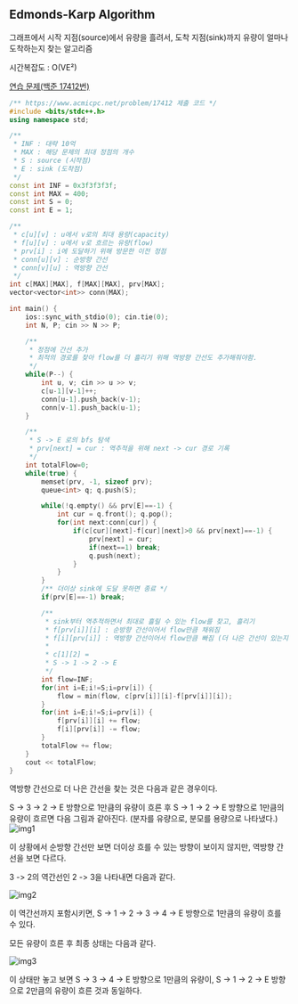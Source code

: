 ## Edmonds-Karp Algorithm
그래프에서 시작 지점(source)에서 유량을 흘려서, 도착 지점(sink)까지 유량이 얼마나 도착하는지 찾는 알고리즘

시간복잡도 : O(VE²)

[연습 문제(백준 17412번)](https://www.acmicpc.net/problem/17412)

``` c++
/** https://www.acmicpc.net/problem/17412 제출 코드 */
#include <bits/stdc++.h>
using namespace std;

/**
 * INF : 대략 10억
 * MAX : 해당 문제의 최대 정점의 개수
 * S : source (시작점)
 * E : sink (도착점)
 */
const int INF = 0x3f3f3f3f;
const int MAX = 400;
const int S = 0;
const int E = 1;

/**
 * c[u][v] : u에서 v로의 최대 용량(capacity)
 * f[u][v] : u에서 v로 흐르는 유량(flow)
 * prv[i] : i에 도달하기 위해 방문한 이전 정점
 * conn[u][v] : 순방향 간선
 * conn[v][u] : 역방향 간선
 */
int c[MAX][MAX], f[MAX][MAX], prv[MAX];
vector<vector<int>> conn(MAX);

int main() {
    ios::sync_with_stdio(0); cin.tie(0);
    int N, P; cin >> N >> P;

    /** 
     * 정점에 간선 추가
     * 최적의 경로를 찾아 flow를 더 흘리기 위해 역방향 간선도 추가해줘야함.
     */
    while(P--) {
        int u, v; cin >> u >> v;
        c[u-1][v-1]++;
        conn[u-1].push_back(v-1);
        conn[v-1].push_back(u-1);
    }

    /** 
     * S -> E 로의 bfs 탐색
     * prv[next] = cur : 역추적을 위해 next -> cur 경로 기록
     */
    int totalFlow=0;
    while(true) {
        memset(prv, -1, sizeof prv);
        queue<int> q; q.push(S);

        while(!q.empty() && prv[E]==-1) {
            int cur = q.front(); q.pop();
            for(int next:conn[cur]) {
                if(c[cur][next]-f[cur][next]>0 && prv[next]==-1) {
                    prv[next] = cur;
                    if(next==1) break;
                    q.push(next);
                }
            }
        }
        /** 더이상 sink에 도달 못하면 종료 */
        if(prv[E]==-1) break;

        /** 
         * sink부터 역추적하면서 최대로 흘릴 수 있는 flow를 찾고, 흘리기
         * f[prv[i]][i] : 순방향 간선이어서 flow만큼 채워짐
         * f[i][prv[i]] : 역방향 간선이어서 flow만큼 빠짐 (더 나은 간선이 있는지 찾기 위해 쓰임)
         * 
         * c[1][2] = 
         * S -> 1 -> 2 -> E 
         */
        int flow=INF;
        for(int i=E;i!=S;i=prv[i]) {
            flow = min(flow, c[prv[i]][i]-f[prv[i]][i]);
        }
        for(int i=E;i!=S;i=prv[i]) {
            f[prv[i]][i] += flow;
            f[i][prv[i]] -= flow;
        }
        totalFlow += flow;
    }
    cout << totalFlow;
}
```


역방향 간선으로 더 나은 간선을 찾는 것은 다음과 같은 경우이다.

S -> 3 -> 2 -> E 방향으로 1만큼의 유량이 흐른 후 S -> 1 -> 2 -> E 방향으로 1만큼의 유량이 흐르면 다음 그림과 같아진다. (분자를 유량으로, 분모를 용량으로 나타냈다.)
![img1](https://github.com/user-attachments/assets/36c6674c-0ae9-4e28-883e-b7070ed7e769)

이 상황에서 순방향 간선만 보면 더이상 흐를 수 있는 방향이 보이지 않지만, 역방향 간선을 보면 다르다.

3 -> 2의 역간선인 2 -> 3을 나타내면 다음과 같다.

![img2](https://github.com/user-attachments/assets/3ba50c34-f511-481d-92df-216494029f4d)

이 역간선까지 포함시키면, S -> 1 -> 2 -> 3 -> 4 -> E 방향으로 1만큼의 유량이 흐를 수 있다.

모든 유량이 흐른 후 최종 상태는 다음과 같다.

![img3](https://github.com/user-attachments/assets/5526dbe2-ad15-4fa2-809b-e61690ea93e6)

이 상태만 놓고 보면 S -> 3 -> 4 -> E 방향으로 1만큼의 유량이, S -> 1 -> 2 -> E 방향으로 2만큼의 유량이 흐른 것과 동일하다.
